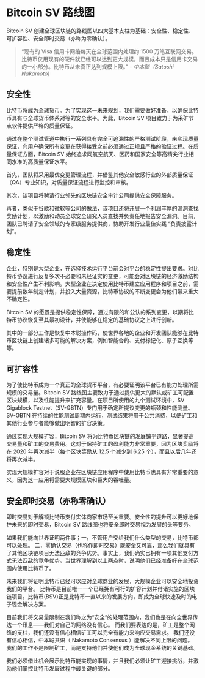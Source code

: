 # Bitcoin SV  路线图

Bitcoin SV 创建全球区块链的路线图以四大基本支柱为基础：安全性、稳定性、可扩容性、安全即时交易（亦称为零确认）。

> “现有的 Visa 信用卡网络每天在全球范围内处理约 1500 万笔互联网交易。比特币仅用现有的硬件就已经可以达到更大规模，而且成本只是信用卡交易的一小部分。比特币从未真正达到规模上限。” - <cite> 中本聪（Satoshi Nakamoto)</cite>

## 安全性

比特币将成为全球货币。为了实现这一未来规划，我们需要做好准备，以确保比特币具有与全球货币体系对等的安全水平。为此，Bitcoin SV 项目致力于为采矿节点软件提供严格的质量保证。

通过在整个测试管道中执行一系列具有完全可追溯性的严格测试阶段，来实现质量保证，向用户确保所有变更在获得接受之前必须通过正规且严格的验证过程。在质量保证方面，Bitcoin SV 始终追求同航空航天、医药和国家安全等高精尖行业相同水准的高质量保证水平。

首先，团队将采用最优变更管理流程，并借鉴其他安全敏感行业的外部质量保证（QA）专业知识，对质量保证流程进行监控和审核。

其次，该项目将聘请行业领先的区块链安全审计公司提供安全保障服务。

再者，类似于谷歌和微软等公司的做法，该项目还将开展一个利润丰厚的漏洞查找奖励计划，以激励和动员全球安全研究人员查找并负责任地报告安全漏洞。目前，团队已聘请了安全领域的专家级服务提供商，协助开发行业最佳实践 “负责披露计划”。

## 稳定性

企业，特别是大型企业，在选择技术运行平台前会对平台的稳定性提出要求。对比特币协议进行反复多次不必要和未经证实的变更，可能会对区块链的经济激励结构和安全性产生不利影响。大型企业在决定使用比特币建立应用程序和项目之前，需要提前数年制定计划，并投入大量资源，比特币协议的不断变更会为他们带来重大不确定性。

Bitcoin SV 的愿景是提供稳定性保障，通过有限的和公认的系列变更，以期将比特币协议恢复至其最初设计，并使能够在稳定的基础协议之上进行创新。

其中的一部分工作是恢复中本聪操作码，使世界各地的企业和开发团队能够在比特币区块链上创建诸多可能的解决方案，例如智能合约、支付标记化、原子互换等等。

## 可扩容性

为了使比特币成为一个真正的全球货币平台，有必要证明该平台已有能力处理所需规模的交易量。Bitcoin SV 路线图主要致力于通过提供更大的默认或矿工可配置区块规模，以及性能提升来扩充容量。在项目所使用的九个测试环境中，SV Gigablock Testnet（SV-GBTN）专门用于确定所提议变更的瓶颈和性能测量。SV-GBTN 在持续的性能测试周期内运行，测试结果将用于公共消费，以便矿工和其他行业参与者能够做出明智的扩容决策。

通过实现大规模扩容，Bitcoin SV 将为比特币区块链的发展铺平道路，显著提高交易量和矿工的交易费用。这对于保持矿工的盈利能力非常重要，因为区块奖励将在 2020 年再次减半（每个区块奖励从 12.5 个减少到 6.25 个），而且以后几年还将再次减半。

实现大规模扩容对于说服企业在区块链应用程序中使用比特币也具有非常重要的意义，因为这一应用将需要大规模区块和巨大的吞吐量。

## 安全即时交易（亦称零确认）

即时交易对于解锁比特币支付实体商家市场至关重要。安全性的提升可以更好地保护未来的即时交易，Bitcoin SV 路线图也将安全即时交易视为发展的头等要务。

如果我们能向世界证明两件事；一，不管用户交给我们什么类型的交易，比特币都可以处理。 二，零确认交易（也称作即时交易）既安全又可靠，那么我们就具有了其他区块链项目无法匹敌的竞争优势。事实上，我们确实已拥有一项其他支付方式无法匹敌的竞争优势。当世界理解到以上两点时，说明他们已经准备好在全球范围内使用比特币了。

未来我们将证明比特币已经可以应对全球商业的发展，大规模企业可以安全地投资我们的平台。 比特币是目前唯一一个已经拥有可行的扩容计划并付诸实施的区块链项目。比特币(BSV)正是比特币一直以来的发展方向，即成为全球快速及时的电子现金解决方案。

目前我们将交易量限制在我们称之为“安全”的处理范围内，我们也是在向全世界传达一个讯息——我们对自己的网络没有信心。 而我们要表达的是，矿工是整个网络的支柱，我们还没有信心相信矿工可以完全有能力来响应交易需求。 我们还没有信心相信，中本聪共识（ Nakamoto Consensus ）能解决不同上限的问题。 我们的工作不是限制矿工，而是支持他们并使他们成为全球现金系统的关键基础。

我们必须借此机会展示比特币能实现的事情，并且我们必须让矿工迎接挑战，并激励他们掌控比特币发展过程中最关键的部分。
